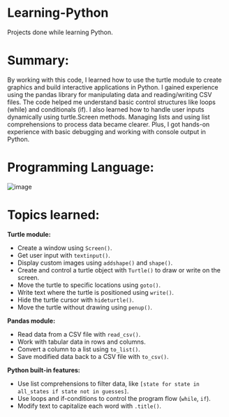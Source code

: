 # Learning-Python
Projects done while learning Python.

# Summary:

By working with this code, I learned how to use the turtle module to create graphics and build interactive applications in Python. I gained experience using the pandas library for manipulating data and reading/writing CSV files. The code helped me understand basic control structures like loops (while) and conditionals (if). I also learned how to handle user inputs dynamically using turtle.Screen methods. Managing lists and using list comprehensions to process data became clearer. Plus, I got hands-on experience with basic debugging and working with console output in Python.

# Programming Language:
![image](https://github.com/user-attachments/assets/6b2857dc-8c3f-44ce-856b-cce4bee96af7)

# Topics learned:

**Turtle module:**
- Create a window using `Screen()`.
- Get user input with `textinput()`.
- Display custom images using `addshape()` and `shape()`.
- Create and control a turtle object with `Turtle()` to draw or write on the screen.
- Move the turtle to specific locations using `goto()`.
- Write text where the turtle is positioned using `write()`.
- Hide the turtle cursor with `hideturtle()`.
- Move the turtle without drawing using `penup()`.

**Pandas module:**
- Read data from a CSV file with `read_csv()`.
- Work with tabular data in rows and columns.
- Convert a column to a list using `to_list()`.
- Save modified data back to a CSV file with `to_csv()`.

**Python built-in features:**
- Use list comprehensions to filter data, like `[state for state in all_states if state not in guesses]`.
- Use loops and if-conditions to control the program flow (`while`, `if`).
- Modify text to capitalize each word with `.title()`.




